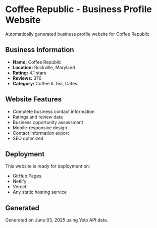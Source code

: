 # Coffee Republic - Business Profile Website

Automatically generated business profile website for Coffee Republic.

## Business Information

- **Name:** Coffee Republic
- **Location:** Rockville, Maryland
- **Rating:** 4.1 stars
- **Reviews:** 376
- **Category:** Coffee & Tea, Cafes

## Website Features

- Complete business contact information
- Ratings and review data
- Business opportunity assessment
- Mobile-responsive design
- Contact information export
- SEO optimized

## Deployment

This website is ready for deployment on:
- GitHub Pages
- Netlify
- Vercel
- Any static hosting service

## Generated

Generated on June 03, 2025 using Yelp API data.

